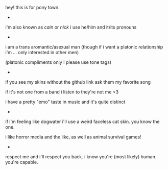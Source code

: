 hey! this is for pony town.

-

i'm also known as *cain* or *nick*
i use he/him and it/its pronouns

-

i am a trans aromantic/asexual man
(though if i want a platonic relationship i'm ... only interested in other men)

(platonic compliments only ! please use tone tags)

-

if you see my skins without the github link ask them my favorite song

if it's not one from a band i listen to they're not me <3

i have a pretty "emo" taste in music and it's quite distinct

-

if i'm feeling like dogwater i'll use a weird faceless cat skin. you know the one.

i like horror media and the like, as well as animal survival games!

-

respect me and i'll respect you back. i know you're (most likely) human. you're capable.
